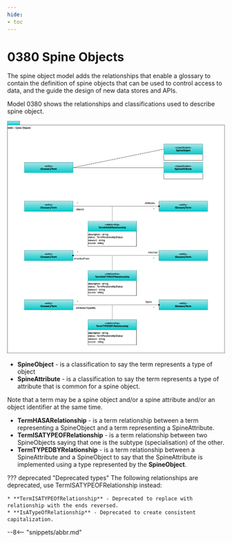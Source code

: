 ```yaml
---
hide:
- toc
---
```


<!-- SPDX-License-Identifier: CC-BY-4.0 -->
<!-- Copyright Contributors to the ODPi Egeria project. -->

# 0380 Spine Objects

The spine object model adds the relationships that enable a
glossary to contain the definition of spine objects that can be
used to control access to data, and the guide the design of new
data stores and APIs.

Model 0380 shows the relationships and classifications used to
describe spine object.

![UML](0380-Spine-Objects.svg)

* **SpineObject** - is a classification to say the term represents a type of object
* **SpineAttribute** - is a classification to say the term represents a type of attribute that is common for a spine object.

Note that a term may be a spine object and/or a spine attribute and/or an object identifier at the same time.

* **TermHASARelationship** - is a term relationship between a term representing a SpineObject and a term representing a SpineAttribute.
* **TermISATYPEOFRelationship** - is a term relationship between two SpineObjects saying that one is the subtype (specialisation) of the other.
* **TermTYPEDBYRelationship** - is a term relationship between a SpineAttribute and a SpineObject to say that the SpineAttribute is implemented using a type represented by the **SpineObject**.

??? deprecated "Deprecated types"
    The following relationships are deprecated, use TermISATYPEOFRelationship instead: 

    * **TermISATYPEOfRelationship** - Deprecated to replace with relationship with the ends reversed.
    * **IsATypeOfRelationship** - Deprecated to create consistent capitalization.

--8<-- "snippets/abbr.md"